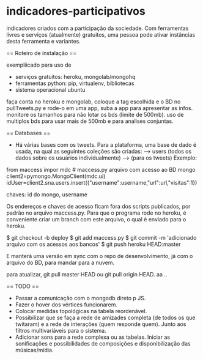 indicadores-participativos
==========================

indicadores criados com a participação da sociedade.
Com ferramentas livres e serviços (atualmente) gratuitos,
uma pessoa pode ativar instâncias desta ferramenta e variantes.

== Roteiro de instalação ==

exempliicado para uso de
- serviços gratuitos: heroku, mongolab/mongohq
- ferramentas python: pip, virtualenv, bibliotecas
- sistema operacional ubuntu

faça conta no heroku e mongolab, 
coloque a tag escolhida e o BD no pullTweets.py e rode-o em uma app,
suba a app para apresentar as infos.
monitore os tamanhos para não lotar os bds (limite de 500mb).
uso de multiplos bds para usar mais de 500mb e para analises conjuntas.




== Databases ==
- Há várias bases com os tweets. Para a plataforma, uma base de dado é usada, na qual as seguintes coleções são criadas:
--> users (todos os dados sobre os usuários individualmente)
--> (para os tweets)
Exemplo:

from maccess impor mdc # maccess.py arquivo com acesso ao BD mongo
client2=pymongo.MongoClient(mdc.ui)
idUser=client2.sna.users.insert({"username":username,"url":url,"visitas":1})

chaves: id do mongo, username

Os endereços e chaves de acesso ficam fora dos scripts publicados,
por padrão no arquivo maccess.py. Para que o programa rode no heroku,
é conveniente criar um branch com este arquivo, o qual é enviado para
o heroku.

$ git checkout -b deploy
$ git add maccess.py
$ git commit -m 'adicionado arquivo com os acessos aos bancos'
$ git push heroku HEAD:master

E manterá uma versão em sync com o repo de desenvolvimento,
já com o arquivo do BD, para mandar para a nuvem.

para atualizar, git pull master HEAD ou git pull origin HEAD.
aa ..


== TODO ==
- Passar a comunicação com o mongodb direto p JS.
- Fazer o hover dos vértices funcionarem.
- Colocar medidas topológicas na tabela reordenável.
- Possibilizar que se faça a rede de amizades completa (de todos os que twitaram)
e a rede de interações (quem responde quem). Junto aos filtros multivariáveis para o sistema.
- Adicionar sons para a rede complexa ou as tabelas. Iniciar as sonificações e possibilidades
de composições e disponibilização das músicas/mídia.


